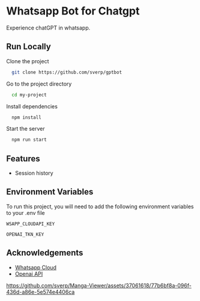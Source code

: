 # Whatsapp Bot for Chatgpt

Experience chatGPT in whatsapp.


## Run Locally

Clone the project

```bash
  git clone https://github.com/sverp/gptbot
```

Go to the project directory

```bash
  cd my-project
```

Install dependencies

```bash
  npm install
```

Start the server

```bash
  npm run start
```


## Features

- Session history


## Environment Variables

To run this project, you will need to add the following environment variables to your .env file

`WSAPP_CLOUDAPI_KEY`

`OPENAI_TKN_KEY`


## Acknowledgements

 - [Whatsapp Cloud](https://developers.facebook.com/docs/whatsapp/cloud-api/)
 - [Openai API](https://platform.openai.com/docs/introduction)


https://github.com/sverp/Manga-Viewer/assets/37061618/77b6bf8a-096f-436d-a86e-5e574e4406ca
